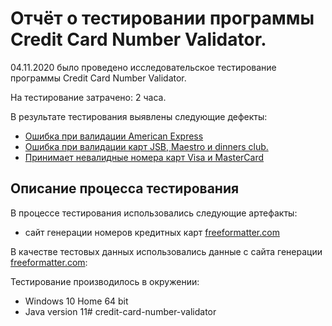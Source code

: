 # Отчёт о тестировании программы Credit Card Number Validator.

04.11.2020 было проведено исследовательское тестирование программы Credit Card Number Validator.

На тестирование затрачено: 2 часа.

В результате тестирования выявлены следующие дефекты:
* [Ошибка при валидации American Express](https://github.com/urop9xa/credit-card-number-validator/issues/2)
* [Ошибка при валидации карт JSB, Maestro и dinners club.](https://github.com/urop9xa/credit-card-number-validator/issues/3)
* [Принимает невалидные номера карт Visa и MasterCard](https://github.com/urop9xa/credit-card-number-validator/issues/1)

## Описание процесса тестирования

В процессе тестирования использовались следующие артефакты:
* сайт генерации номеров кредитных карт [freeformatter.com](https://www.freeformatter.com/credit-card-number-generator-validator.html)

В качестве тестовых данных использовались данные c сайта генерации [freeformatter.com](https://www.freeformatter.com/credit-card-number-generator-validator.html):

Тестирование производилось в окружении:
* Windows 10 Home 64 bit
* Java version 11# credit-card-number-validator
